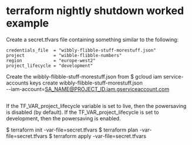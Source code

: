 # terraform nightly shutdown worked example

Create a secret.tfvars file containing something similar to the following:

```
credentials_file  = "wibbly-flibble-stuff-morestuff.json"
project           = "wibble-flibble-numbers"
region            = "europe-west2"
project_lifecycle = "development"
```

Create the   wibbly-flibble-stuff-morestuff.json from 
$ gcloud iam service-accounts keys create wibbly-flibble-stuff-morestuff.json \
    --iam-account=SA_NAME@PROJECT_ID.iam.gserviceaccount.com 

##
If the TF_VAR_project_lifecycle variable is set to live, then the powersaving is disabled (by default). If the TF_VAR_project_lifecycle is set to development, then the powersaving is enabled.

$ terraform init -var-file=secret.tfvars
$ terraform plan -var-file=secret.tfvars
$ terraform apply -var-file=secret.tfvars
